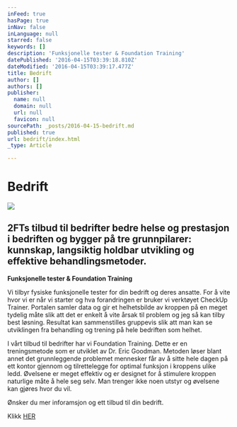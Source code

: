 ```yaml
---
inFeed: true
hasPage: true
inNav: false
inLanguage: null
starred: false
keywords: []
description: 'Funksjonelle tester & Foundation Training'
datePublished: '2016-04-15T03:39:18.810Z'
dateModified: '2016-04-15T03:39:17.477Z'
title: Bedrift
author: []
authors: []
publisher:
  name: null
  domain: null
  url: null
  favicon: null
sourcePath: _posts/2016-04-15-bedrift.md
published: true
url: bedrift/index.html
_type: Article

---
```

# Bedrift
![](https://the-grid-user-content.s3-us-west-2.amazonaws.com/0a8da3ef-1620-4d85-b498-be56d126d32f.jpg)

## 2FTs tilbud til bedrifter bedre helse og prestasjon i bedriften og bygger på tre grunnpilarer: kunnskap, langsiktig holdbar utvikling og effektive behandlingsmetoder. 

**Funksjonelle tester & Foundation Training**

Vi tilbyr fysiske funksjonelle tester for din bedrift og deres ansatte. For å vite hvor vi er når vi starter og hva forandringen er bruker vi verktøyet CheckUp Trainer. Portalen samler data og gir et helhetsbilde av kroppen på en meget tydelig måte slik att det er enkelt å vite årsak til problem og jeg så kan tilby best løsning. Resultat kan sammenstilles gruppevis slik att man kan se utviklingen fra behandling og trening på hele bedriften som helhet. 

I vårt tilbud til bedrifter har vi Foundation Training. Dette er en treningsmetode som er utviklet av Dr. Eric Goodman. Metoden løser blant annet det grunnleggende problemet mennesker får av å sitte hele dagen på ett kontor gjennom og tilrettelegge for optimal funksjon i kroppens ulike ledd. Øvelsene er meget effektiv og er designet for å stimulere kroppen naturlige måte å hele seg selv. Man trenger ikke noen utstyr og øvelsene kan gjøres hvor du vil.

Ønsker du mer inforamsjon og ett tilbud til din bedrift.

Klikk [HER][0]

  
  
  


[0]: https://podio.com/webforms/15553182/1042681